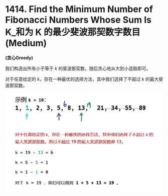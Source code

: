 # 1414. Find the Minimum Number of Fibonacci Numbers Whose Sum Is K_和为 K 的最少斐波那契数字数目 (Medium)



**(贪心Greedy)**

我们构造出所有小于等于 *k* 的斐波那契数，随后贪心地从大到小选取即可。

对于任意给定的 *k*，存在一种最优的选择方法，其中我们选择了不超过 *k* 的最大斐波那契数。

![solve](https://raw.githubusercontent.com/KimmiGYH/LeetCode_Notes_Public/master/Section05_Solutions/1414_Find%20the%20Minimum%20Number%20of%20Fibonacci%20Numbers%20Whose%20Sum%20Is%20K_%E5%92%8C%E4%B8%BA%20K%20%E7%9A%84%E6%9C%80%E5%B0%91%E6%96%90%E6%B3%A2%E9%82%A3%E5%A5%91%E6%95%B0%E5%AD%97%E6%95%B0%E7%9B%AE/solve.png)